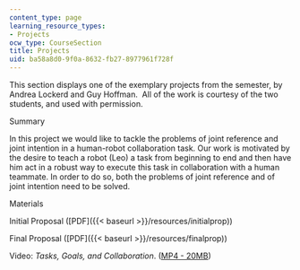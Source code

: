 ```yaml
---
content_type: page
learning_resource_types:
- Projects
ocw_type: CourseSection
title: Projects
uid: ba58a8d0-9f0a-8632-fb27-8977961f728f
---
```


This section displays one of the exemplary projects from the semester, by Andrea Lockerd and Guy Hoffman.  All of the work is courtesy of the two students, and used with permission.

Summary

In this project we would like to tackle the problems of joint reference and joint intention in a human-robot collaboration task. Our work is motivated by the desire to teach a robot (Leo) a task from beginning to end and then have him act in a robust way to execute this task in collaboration with a human teammate. In order to do so, both the problems of joint reference and of joint intention need to be solved.

Materials

Initial Proposal ([PDF]({{< baseurl >}}/resources/initialprop))

Final Proposal ([PDF]({{< baseurl >}}/resources/finalprop))

Video: _Tasks, Goals, and Collaboration_. ([MP4 - 20MB](https://archive.org/download/MITMAS.965F03/mas.965-220k.mp4))